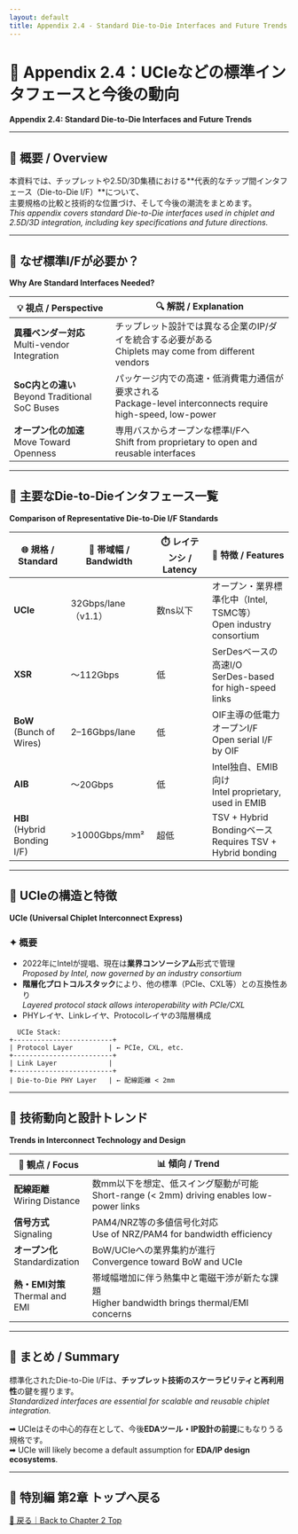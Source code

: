 ```yaml
---
layout: default
title: Appendix 2.4 - Standard Die-to-Die Interfaces and Future Trends
---
```


# 📘 Appendix 2.4：UCIeなどの標準インタフェースと今後の動向  
**Appendix 2.4: Standard Die-to-Die Interfaces and Future Trends**

---

## 📌 概要 / Overview

本資料では、チップレットや2.5D/3D集積における**代表的なチップ間インタフェース（Die-to-Die I/F）**について、  
主要規格の比較と技術的な位置づけ、そして今後の潮流をまとめます。  
*This appendix covers standard Die-to-Die interfaces used in chiplet and 2.5D/3D integration, including key specifications and future directions.*

---

## 🔌 なぜ標準I/Fが必要か？  
**Why Are Standard Interfaces Needed?**

| 💡 視点 / Perspective | 🔍 解説 / Explanation |
|------------------------|-------------------------|
| **異種ベンダー対応**<br>Multi-vendor Integration | チップレット設計では異なる企業のIP/ダイを統合する必要がある<br>Chiplets may come from different vendors |
| **SoC内との違い**<br>Beyond Traditional SoC Buses | パッケージ内での高速・低消費電力通信が要求される<br>Package-level interconnects require high-speed, low-power |
| **オープン化の加速**<br>Move Toward Openness | 専用バスからオープンな標準I/Fへ<br>Shift from proprietary to open and reusable interfaces |

---

## 🔷 主要なDie-to-Dieインタフェース一覧  
**Comparison of Representative Die-to-Die I/F Standards**

| 🌐 規格 / Standard | 🚀 帯域幅 / Bandwidth | ⏱️ レイテンシ / Latency | 📘 特徴 / Features |
|--------------------|------------------------|--------------------------|----------------------|
| **UCIe** | 32Gbps/lane（v1.1） | 数ns以下 | オープン・業界標準化中（Intel, TSMC等）<br>Open industry consortium |
| **XSR** | ～112Gbps | 低 | SerDesベースの高速I/O<br>SerDes-based for high-speed links |
| **BoW**<br>(Bunch of Wires) | 2–16Gbps/lane | 低 | OIF主導の低電力オープンI/F<br>Open serial I/F by OIF |
| **AIB** | ～20Gbps | 低 | Intel独自、EMIB向け<br>Intel proprietary, used in EMIB |
| **HBI**<br>(Hybrid Bonding I/F) | >1000Gbps/mm² | 超低 | TSV + Hybrid Bondingベース<br>Requires TSV + Hybrid bonding |

---

## 🧩 UCIeの構造と特徴  
**UCIe (Universal Chiplet Interconnect Express)**

### ✦ 概要

- 2022年にIntelが提唱、現在は**業界コンソーシアム**形式で管理  
  *Proposed by Intel, now governed by an industry consortium*
- **階層化プロトコルスタック**により、他の標準（PCIe、CXL等）との互換性あり  
  *Layered protocol stack allows interoperability with PCIe/CXL*
- PHYレイヤ、Linkレイヤ、Protocolレイヤの3階層構成

```
  UCIe Stack:
+-------------------------+
| Protocol Layer         | ← PCIe, CXL, etc.
+-------------------------+
| Link Layer             |
+-------------------------+
| Die-to-Die PHY Layer   | ← 配線距離 < 2mm
```

---

## 🔄 技術動向と設計トレンド  
**Trends in Interconnect Technology and Design**

| 🧠 観点 / Focus | 📊 傾向 / Trend |
|------------------|-------------------------|
| **配線距離**<br>Wiring Distance | 数mm以下を想定、低スイング駆動が可能<br>Short-range (< 2mm) driving enables low-power links |
| **信号方式**<br>Signaling | PAM4/NRZ等の多値信号化対応<br>Use of NRZ/PAM4 for bandwidth efficiency |
| **オープン化**<br>Standardization | BoW/UCIeへの業界集約が進行<br>Convergence toward BoW and UCIe |
| **熱・EMI対策**<br>Thermal and EMI | 帯域幅増加に伴う熱集中と電磁干渉が新たな課題<br>Higher bandwidth brings thermal/EMI concerns |

---

## 📌 まとめ / Summary

標準化されたDie-to-Die I/Fは、**チップレット技術のスケーラビリティと再利用性**の鍵を握ります。  
*Standardized interfaces are essential for scalable and reusable chiplet integration.*

➡ UCIeはその中心的存在として、今後**EDAツール・IP設計の前提**にもなりうる規格です。  
➡ UCIe will likely become a default assumption for **EDA/IP design ecosystems**.

---

## 🔗 特別編 第2章 トップへ戻る  
[📎 戻る｜Back to Chapter 2 Top](./README.md)
